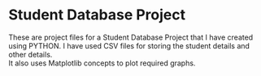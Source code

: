 # Student Database Project 
These are project files for a Student Database Project that I have created using PYTHON. I have used CSV files for storing the student details and other details. <br>
It also uses Matplotlib concepts to plot required graphs.
